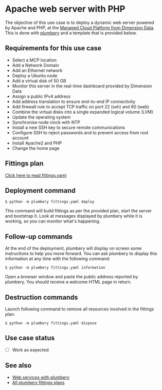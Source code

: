 # Apache web server with PHP

The objective of this use case is to deploy a dynamic web server powered by Apache and PHP, at the [Managed Cloud Platform from Dimension Data](http://cloud.dimensiondata.com/eu/en/).
This is done with [plumbery](https://docs.mcp-services.net/display/PLUM/Plumbery) and a template that is provided below.


## Requirements for this use case

* Select a MCP location
* Add a Network Domain
* Add an Ethernet network
* Deploy a Ubuntu node
* Add a virtual disk of 50 GB
* Monitor this server in the real-time dashboard provided by Dimension Data
* Assign a public IPv4 address
* Add address translation to ensure end-to-end IP connectivity
* Add firewall rule to accept TCP traffic on port 22 (ssh) and 80 (web)
* Combine the virtual disks into a single expanded logical volume (LVM)
* Update the operating system
* Synchronise node clock with NTP
* Install a new SSH key to secure remote communications
* Configure SSH to reject passwords and to prevent access from root account
* Install Apache2 and PHP
* Change the home page

## Fittings plan

[Click here to read fittings.yaml](fittings.yaml)

## Deployment command

    $ python -m plumbery fittings.yaml deploy

This command will build fittings as per the provided plan, start the server
and bootstrap it. Look at messages displayed by plumbery while it is
working, so you can monitor what's happening.

## Follow-up commands

At the end of the deployment, plumbery will display on screen some instructions
to help you move forward. You can ask plumbery to display this information
at any time with the following command:

    $ python -m plumbery fittings.yaml information

Open a browser window and paste the public address reported by plumbery.
You should receive a welcome HTML page in return.

## Destruction commands

Launch following command to remove all resources involved in the fittings plan:

    $ python -m plumbery fittings.yaml dispose

## Use case status

- [ ] Work as expected

## See also

- [Web services with plumbery](../)
- [All plumbery fittings plans](../../)

